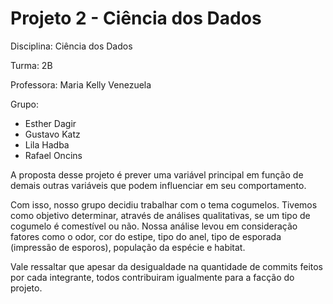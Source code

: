 # Projeto 2 - Ciência dos Dados

Disciplina: Ciência dos Dados

Turma: 2B

Professora: Maria Kelly Venezuela

Grupo:
- Esther Dagir
- Gustavo Katz
- Lila Hadba
- Rafael Oncins

A proposta desse projeto é prever uma variável principal em função de demais outras variáveis
que podem influenciar em seu comportamento.

Com isso, nosso grupo decidiu trabalhar com o tema cogumelos. Tivemos como objetivo determinar, através de análises qualitativas, se um tipo de cogumelo é comestível ou não. Nossa análise levou em consideração fatores como o odor, cor do estipe, tipo do anel, tipo de esporada (impressão de esporos), população da espécie e habitat.

Vale ressaltar que apesar da desigualdade na quantidade de commits feitos por cada integrante, todos contribuiram igualmente para a facção do projeto.